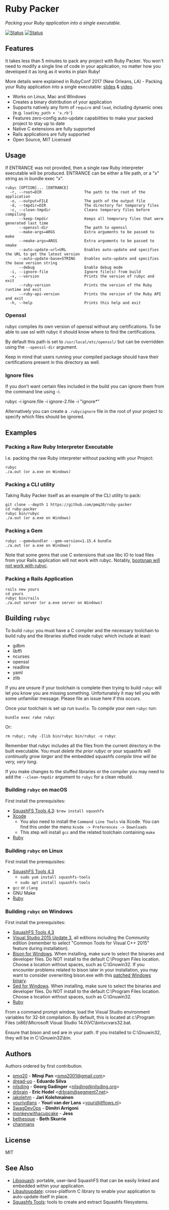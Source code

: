 # Ruby Packer

*Packing your Ruby application into a single executable.*

[![Status](https://ci.appveyor.com/api/projects/status/93i36eliiy6v3686/branch/master?svg=true)](https://ci.appveyor.com/project/pmq20/ruby-packer/branch/master)
[![Status](https://travis-ci.org/pmq20/ruby-packer.svg?branch=master)](https://travis-ci.org/pmq20/ruby-packer)

## Features

It takes less than 5 minutes to pack any project with Ruby Packer. You won't need to modify a single line of code in your application, no matter how you developed it as long as it works in plain Ruby!

More details were explained in RubyConf 2017 (New Orleans, LA) - Packing your Ruby application into a single executable: [slides](https://speakerdeck.com/pmq20/rubyconf-2017-packing-your-ruby-application-into-a-single-executable) & [video](https://www.youtube.com/watch?v=1mme7HiLqzA).

- Works on Linux, Mac and Windows
- Creates a binary distribution of your application
- Supports natively any form of `require` and `load`, including dynamic ones (e.g. `load(my_path + 'x.rb'`)
- Features zero-config auto-update capabilities to make your packed project to stay up to date
- Native C extensions are fully supported
- Rails applications are fully supported
- Open Source, MIT Licensed

## Usage

If ENTRANCE was not provided, then a single raw Ruby interpreter executable will be produced.
ENTRANCE can be either a file path, or a "x" string as in bundle exec "x".

    rubyc [OPTION]... [ENTRANCE]
      -r, --root=DIR                   The path to the root of the application
      -o, --output=FILE                The path of the output file
      -d, --tmpdir=DIR                 The directory for temporary files
      -c, --clean-tmpdir               Cleans temporary files before compiling
          --keep-tmpdir                Keeps all temporary files that were generated last time
          --openssl-dir                The path to openssl
          --make-args=ARGS             Extra arguments to be passed to make
          --nmake-args=ARGS            Extra arguments to be passed to nmake
          --auto-update-url=URL        Enables auto-update and specifies the URL to get the latest version
          --auto-update-base=STRING    Enables auto-update and specifies the base version string
          --debug                      Enable debug mode
      -i, --ignore-file                Ignore file(s) from build
      -v, --version                    Prints the version of rubyc and exit
          --ruby-version               Prints the version of the Ruby runtime and exit
          --ruby-api-version           Prints the version of the Ruby API and exit
      -h, --help                       Prints this help and exit

### Openssl

rubyc compiles its own version of openssl without any certifications.
To be able to use ssl with rubyc it should know where to find the certifications.

By default this path is set to `/usr/local/etc/openssl/` but can be overridden using the `--openssl-dir` argument.

Keep in mind that users running your compiled package should have their certifications
present in this directory as well.

### Ignore files

If you don't want certain files included in the build you can ignore them from the command line using -i.

  rubyc -i ignore.file -i ignore-2.file -i "ignore*"

Alternatively you can create a `.rubycignore` file in the root of your project to specify which files should be ignored.

## Examples

### Packing a Raw Ruby Interpreter Executable

I.e. packing the raw Ruby interpreter without packing with your Project:

	rubyc
	./a.out (or a.exe on Windows)

### Packing a CLI utility

Taking Ruby Packer itself as an example of the CLI utility to pack:

	git clone --depth 1 https://github.com/pmq20/ruby-packer
	cd ruby-packer
	rubyc bin/rubyc
	./a.out (or a.exe on Windows)

### Packing a Gem

	rubyc --gem=bundler --gem-version=1.15.4 bundle
	./a.out (or a.exe on Windows)

Note that some gems that use C extensions that use libc IO to load files from
your Rails application will not work with rubyc.  Notably, [bootsnap will not
work with rubyc](https://github.com/pmq20/ruby-packer/issues/30#issuecomment-387893082).

### Packing a Rails Application

	rails new yours
	cd yours
	rubyc bin/rails
	./a.out server (or a.exe server on Windows)

## Building `rubyc`

To build `rubyc` you must have a C compiler and the necessary toolchain to
build ruby and the libraries stuffed inside rubyc which include at least:
* gdbm
* libffi
* ncurses
* openssl
* readline
* yaml
* zlib

If you are unsure if your toolchain is complete then trying to build `rubyc`
will let you know you are missing something.  Unfortunately it may tell you
with some unfamiliar message.  Please file an issue here if this occurs.

Once your toolchain is set up run `bundle`.  To compile your own `rubyc` run:

	bundle exec rake rubyc

Or:

	rm rubyc; ruby -Ilib bin/rubyc bin/rubyc -o rubyc

Remember that rubyc includes all the files from the current directory in the
built executable.  You must *delete the prior rubyc* or your squashfs will
*continually grow larger* and the embedded squashfs *compile time will be
very, very long*.

If you make changes to the stuffed libraries or the compiler you may need to
add the `--clean-tmpdir` argument to `rubyc` for a clean rebuild.

### Building `rubyc` on macOS

First install the prerequisites:

* [SquashFS Tools 4.3](http://squashfs.sourceforge.net/): `brew install squashfs`
* [Xcode](https://developer.apple.com/xcode/download/)
  * You also need to install the `Command Line Tools` via Xcode. You can find
    this under the menu `Xcode -> Preferences -> Downloads`
  * This step will install `gcc` and the related toolchain containing `make`
* [Ruby](https://www.ruby-lang.org/)


### Building `rubyc` on Linux

First install the prerequisites:

* [SquashFS Tools 4.3](http://squashfs.sourceforge.net/)
  - `sudo yum install squashfs-tools`
  - `sudo apt install squashfs-tools`
* `gcc` or `clang`
* GNU Make
* [Ruby](https://www.ruby-lang.org/)

### Building `rubyc` on Windows

First install the prerequisites:

* [SquashFS Tools 4.3](https://github.com/pmq20/squashfuse/files/691217/sqfs43-win32.zip)
* [Visual Studio 2015 Update 3](https://visualstudio.microsoft.com/vs/older-downloads/), all editions
  including the Community edition (remember to select
  "Common Tools for Visual C++ 2015" feature during installation).
* [Bison for Windows](http://gnuwin32.sourceforge.net/packages/bison.htm).  When installing, make sure
  to select the binaries and developer files.  Do NOT install to the default C:\Program Files location.
  Choose a location without spaces, such as C:\Gnuwin32.
  If you encounter problems related to bison later in your installation, you may want to consider overwriting
  bison.exe with this [patched Windows binary](http://marin.jb.free.fr/bison/).
* [Sed for Windows](http://gnuwin32.sourceforge.net/packages/sed.htm).  When installing, make sure
  to select the binaries and developer files.  Do NOT install to the default C:\Program Files location.
  Choose a location without spaces, such as C:\Gnuwin32.
* [Ruby](https://www.ruby-lang.org/)

From a command prompt window, load the Visual Studio environment variables for 32-bit compilation.  By default,
this is located at c:\Program Files (x86)\Microsoft Visual Studio 14.0\VC\bin\vcvars32.bat.

Ensure that bison and sed are in your path. If you installed to C:\Gnuwin32, they will be in C:\Gnuwin32\bin.

## Authors

Authors ordered by first contribution.

* [pmq20](https://github.com/pmq20) -
**Minqi Pan** &lt;pmq2001@gmail.com&gt;
* [dread-uo](https://github.com/dread-uo) -
**Eduardo Silva**
* [nilsding](https://github.com/nilsding) -
**Georg Gadinger** &lt;nilsding@nilsding.org&gt;
* [drbrain](https://github.com/drbrain) - 
**Eric Hodel** &lt;drbrain@segment7.net&gt;
* [jakolehm](https://github.com/jakolehm) - 
**Jari Kolehmainen**
* [yourivdlans](https://github.com/yourivdlans) -
**Youri van der Lans** &lt;youri@itflows.nl&gt;
* [SwagDevOps](https://github.com/SwagDevOps) -
**Dimitri Arrigoni**
* [monkeywithacupcake](https://github.com/monkeywithacupcake) -
**Jess**
* [bethesque](https://github.com/bethesque) -
**Beth Skurrie**
* [chanmanx](https://github.com/chanmanx)

## License

MIT

## See Also

- [Libsquash](https://github.com/pmq20/libsquash): portable, user-land SquashFS that can be easily linked and embedded within your application.
- [Libautoupdate](https://github.com/pmq20/libautoupdate): cross-platform C library to enable your application to auto-update itself in place.
- [Squashfs Tools](https://github.com/plougher/squashfs-tools): tools to create and extract Squashfs filesystems.
